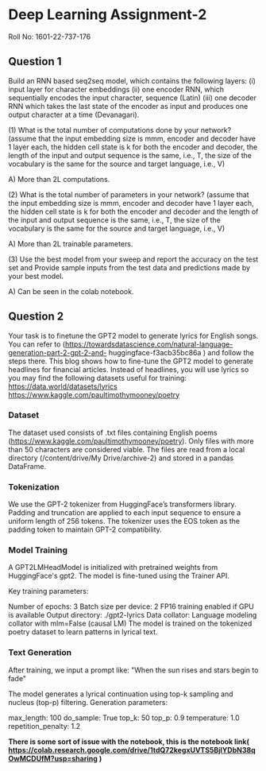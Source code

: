 # Deep Learning Assignment-2 
Roll No: 1601-22-737-176

## Question 1 
Build an RNN based seq2seq model, which contains the following layers: (i) input layer for character embeddings (ii) one encoder RNN, which sequentially encodes the input character, sequence (Latin) (iii) one decoder RNN which takes the last state of the encoder as input and produces one output character at a time (Devanagari).

(1) What is the total number of computations done by your network? (assume that the input embedding size is mmm, encoder and decoder have 1 layer each, the hidden cell state is k for both the encoder and decoder, the length of the input and output sequence is the same, i.e., T, the size of the vocabulary is the same for the source and target language, i.e., V)

A) More than 2L computations.

(2) What is the total number of parameters in your network? (assume that the input embedding size is mmm, encoder and decoder have 1 layer each, the hidden cell state is k for both the encoder and decoder and the length of the input and output sequence is the same, i.e., T, the size of the vocabulary is the same for the source and target language, i.e., V)

A) More than 2L trainable parameters.

(3) Use the best model from your sweep and report the accuracy on the test set and Provide sample inputs from the test data and predictions made by your best model.

A) Can be seen in the colab notebook.

## Question 2 
Your task is to finetune the GPT2 model to generate lyrics for English songs. You can refer to (https://towardsdatascience.com/natural-language-generation-part-2-gpt-2-and- huggingface-f3acb35bc86a ) and follow the steps there. This blog shows how to fine-tune the GPT2 model to generate headlines for financial articles. Instead of headlines, you will use lyrics so you may find the following datasets useful for training: https://data.world/datasets/lyrics
https://www.kaggle.com/paultimothymooney/poetry

### Dataset
The dataset used consists of .txt files containing English poems (https://www.kaggle.com/paultimothymooney/poetry). Only files with more than 50 characters are considered viable. The files are read from a local directory (/content/drive/My Drive/archive-2) and stored in a pandas DataFrame.

### Tokenization

We use the GPT-2 tokenizer from HuggingFace’s transformers library. Padding and truncation are applied to each input sequence to ensure a uniform length of 256 tokens. The tokenizer uses the EOS token as the padding token to maintain GPT-2 compatibility.

### Model Training

A GPT2LMHeadModel is initialized with pretrained weights from HuggingFace's gpt2. The model is fine-tuned using the Trainer API.

Key training parameters:

Number of epochs: 3
Batch size per device: 2
FP16 training enabled if GPU is available
Output directory: ./gpt2-lyrics
Data collator: Language modeling collator with mlm=False (causal LM)
The model is trained on the tokenized poetry dataset to learn patterns in lyrical text.

### Text Generation

After training, we input a prompt like:
"When the sun rises and stars begin to fade"

The model generates a lyrical continuation using top-k sampling and nucleus (top-p) filtering. Generation parameters:

max_length: 100
do_sample: True
top_k: 50
top_p: 0.9
temperature: 1.0
repetition_penalty: 1.2


**There is some sort of issue with the notebook, this is the notebook link( https://colab.research.google.com/drive/1tdQ72kegxUVTS5BjlYDbN38qOwMCDUfM?usp=sharing )**
